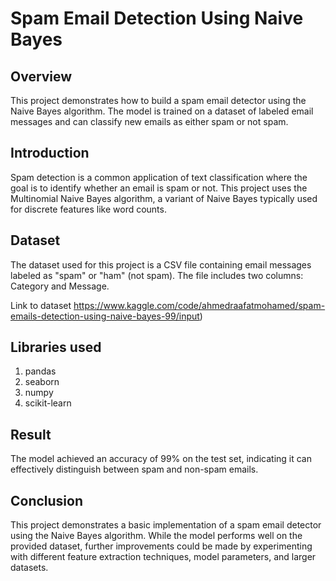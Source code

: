  # Spam Email Detection Using Naive Bayes
## Overview
This project demonstrates how to build a spam email detector using the Naive Bayes algorithm. The model is trained on a dataset of labeled email messages and can classify new emails as either spam or not spam.

## Introduction
Spam detection is a common application of text classification where the goal is to identify whether an email is spam or not. This project uses the Multinomial Naive Bayes algorithm, a variant of Naive Bayes typically used for discrete features like word counts.

## Dataset
The dataset used for this project is a CSV file containing email messages labeled as "spam" or "ham" (not spam). The file includes two columns: Category and Message.

Link to dataset https://www.kaggle.com/code/ahmedraafatmohamed/spam-emails-detection-using-naive-bayes-99/input)

   
## Libraries used

1. pandas
2. seaborn
3. numpy
4. scikit-learn


## Result
The model achieved an accuracy of 99% on the test set, indicating it can effectively distinguish between spam and non-spam emails.

## Conclusion

This project demonstrates a basic implementation of a spam email detector using the Naive Bayes algorithm. While the model performs well on the provided dataset, further improvements could be made by experimenting with different feature extraction techniques, model parameters, and larger datasets.

